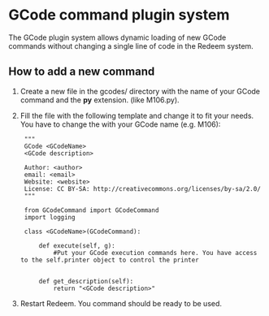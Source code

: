 GCode command plugin system
===========================

The GCode plugin system allows dynamic loading of new GCode commands without changing a single line of code in the Redeem system.

How to add a new command
------------------------

1. Create a new file in the gcodes/ directory with the name of your GCode command and the **py** extension. (like M106.py).
2. Fill the file with the following template and change it to fit your needs. You have to change the **<GCodeName>** with your GCode name (e.g. M106):

        """
        GCode <GCodeName>
        <GCode description>

        Author: <author>
        email: <email>
        Website: <website>
        License: CC BY-SA: http://creativecommons.org/licenses/by-sa/2.0/
        """

        from GCodeCommand import GCodeCommand
        import logging

        class <GCodeName>(GCodeCommand):

            def execute(self, g):
                #Put your GCode execution commands here. You have access to the self.printer object to control the printer


            def get_description(self):
                return "<GCode description>"

3. Restart Redeem. You command should be ready to be used.